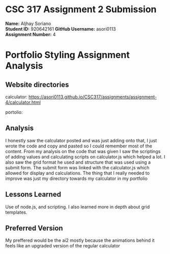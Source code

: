 # CSC 317 Assignment 2 Submission

**Name:** Aljhay Soriano  
**Student ID:** 920642161
**GitHub Username:** asori0113  
**Assignment Number:** 4

# Portfolio Styling Assignment Analysis

## Website directories

calculator: https://asori0113.github.io/CSC317/assignments/assignment-4/calculator.html

portolio: 

## Analysis
I honestly saw the calculator posted and was just adding onto that, I just wrote the code and copy and pasted so I could remember most of the content. From my analysis on the code that was given I saw the scriptings of adding values and calculating scripts on calculator.js which helped a lot. I also saw the grid format he used and structure that was used using a submit form. The submit form was linked with the calculator.js which allowed for display and calculations. The thing that I really needed to improve was just my directory towards my calculator in my portfolio

## Lessons Learned
Use of node.js, and scripting. I also learned more in depth about grid templates.

## Preferred Version
My preffered would be the ai2 mostly because the animations behind it feels like an upgraded version of the regular calculator